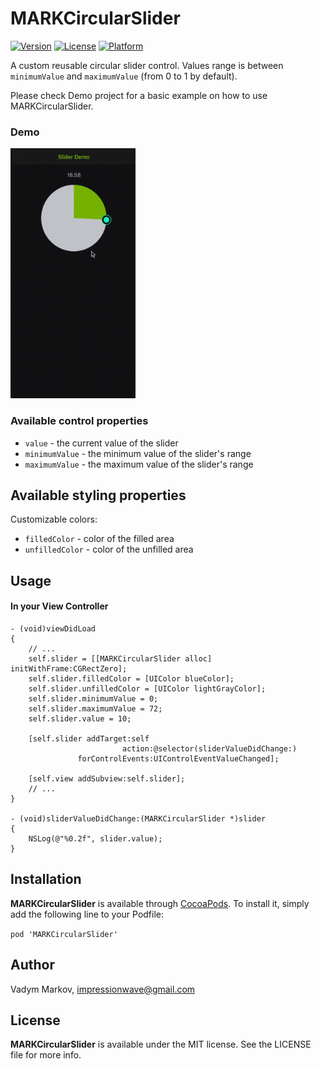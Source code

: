 # MARKCircularSlider

[![Version](https://img.shields.io/cocoapods/v/MARKCircularSlider.svg?style=flat)](http://cocoadocs.org/docsets/MARKCircularSlider)
[![License](https://img.shields.io/cocoapods/l/MARKCircularSlider.svg?style=flat)](http://cocoadocs.org/docsets/MARKCircularSlider)
[![Platform](https://img.shields.io/cocoapods/p/MARKCircularSlider.svg?style=flat)](http://cocoadocs.org/docsets/MARKCircularSlider)

A custom reusable circular slider control. Values range is between `minimumValue` and `maximumValue` (from 0 to 1 by default).

Please check Demo project for a basic example on how to use MARKCircularSlider.

### Demo
<img src="https://github.com/ThisIszas/MARKCircularSlider/blob/main/MARKCircularSlider/Screen%20Recording%202020-11-24%20at%2010.gif" alt="smiley" height="400px" width="200px">

### Available control properties
- `value` - the current value of the slider
- `minimumValue` - the minimum value of the slider's range
- `maximumValue` - the maximum value of the slider's range

## Available styling properties
Customizable colors:
- `filledColor` - color of the filled area
- `unfilledColor` - color of the unfilled area

## Usage

#### In your View Controller
```objc
- (void)viewDidLoad
{
    // ...
    self.slider = [[MARKCircularSlider alloc] initWithFrame:CGRectZero];
    self.slider.filledColor = [UIColor blueColor];
    self.slider.unfilledColor = [UIColor lightGrayColor];
    self.slider.minimumValue = 0;
    self.slider.maximumValue = 72;
    self.slider.value = 10;

    [self.slider addTarget:self
                         action:@selector(sliderValueDidChange:)
               forControlEvents:UIControlEventValueChanged];

    [self.view addSubview:self.slider];
    // ...
}

- (void)sliderValueDidChange:(MARKCircularSlider *)slider
{
    NSLog(@"%0.2f", slider.value);
}

```

## Installation

**MARKCircularSlider** is available through [CocoaPods](http://cocoapods.org). To install
it, simply add the following line to your Podfile:

`pod 'MARKCircularSlider'`

## Author

Vadym Markov, impressionwave@gmail.com

## License

**MARKCircularSlider** is available under the MIT license. See the LICENSE file for more info.
